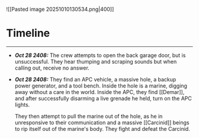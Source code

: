 
![[Pasted image 20251010130534.png|400]]
# Timeline
---
* ***Oct 28 2408:*** The crew attempts to open the back garage door, but is unsuccessful. They hear thumping and scraping sounds but when calling out, receive no answer.
* ***Oct 28 2408:*** They find an APC vehicle, a massive hole, a backup power generator, and a tool bench. Inside the hole is a marine, digging away without a care in the world. Inside the APC, they find [[Demar]], and after successfully disarming a live grenade he held, turn on the APC lights.
  
  They then attempt to pull the marine out of the hole, as he in unresponsive to their communication and a massive [[Carcinid]] beings to rip itself out of the marine's body. They fight and defeat the Carcinid.